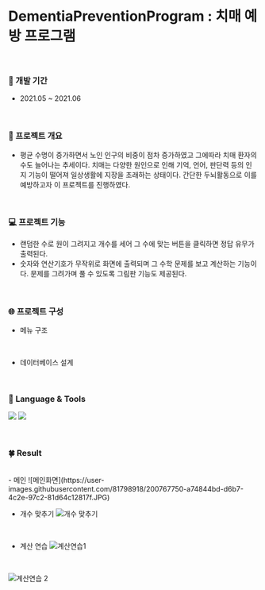 # DementiaPreventionProgram : 치매 예방 프로그램
<br/>


### 📆 개발 기간
- 2021.05 ~ 2021.06

<br/>

### 📑 프로젝트 개요
- 평균 수명이 증가하면서 노인 인구의 비중이 점차 증가하였고 그에따라 치매 환자의 수도 늘어나는 추세이다. 치매는 다양한 원인으로 인해 기억, 언어, 판단력 등의 인지 기능이 떨어져 일상생활에 지장을 초래하는 상태이다. 간단한 두뇌활동으로 이를 예방하고자 이 프로젝트를 진행하였다.

<br/>

### 💻 프로젝트 기능
- 랜덤한 수로 원이 그려지고 개수를 세어 그 수에 맞는 버튼을 클릭하면 정답 유무가 출력된다.
- 숫자와 연산기호가 무작위로 화면에 출력되며 그 수학 문제를 보고 계산하는 기능이다. 문제를 그려가며 풀 수 있도록 그림판 기능도 제공된다.

<br/>

### 🌐 프로젝트 구성
- 메뉴 구조

<br/>

- 데이터베이스 설계 <br/>


<br/>

### 👀 Language & Tools
<img src="https://img.shields.io/badge/Java-ffffff?style=flat&logo=Eclipse IDE&logoColor=2C2255"/>       <!-- 자바 -->
<img src="https://img.shields.io/badge/Android Studio-3DDC84?style=flat&logo=Android&logoColor=ffffff"/>                  <!-- 안드로이드 스튜디오-->


<br/>

### 🍀 Result

<br/>
- 메인
![메인화면](https://user-images.githubusercontent.com/81798918/200767750-a74844bd-d6b7-4c2e-97c2-81d64c12817f.JPG)

<br/>

- 개수 맞추기
![개수 맞추기](https://user-images.githubusercontent.com/81798918/200767669-d5ad0aca-3a0e-422e-bd6d-ba3917be7ddb.JPG)

<br/>

- 계산 연습
![계산연습1](https://user-images.githubusercontent.com/81798918/200767831-19526b88-3f34-43c3-be40-fd882226ecbb.JPG)

<br/>

![계산연습 2](https://user-images.githubusercontent.com/81798918/200767692-1239fbd0-a58c-43b9-9cd5-e0bb106f307b.JPG)

<br/>


